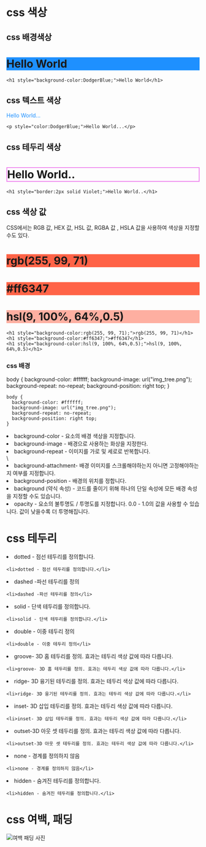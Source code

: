 # css 색상 
## css 배경색상

<h1 style="background-color:DodgerBlue;">Hello World</h1>

```
<h1 style="background-color:DodgerBlue;">Hello World</h1>
```

## css 텍스트 색상

<p style="color:DodgerBlue;">Hello World...</p>

```
<p style="color:DodgerBlue;">Hello World...</p>
```

## css 테두리 색상

<h1 style="border:2px solid Violet;">Hello World..</h1>

```
<h1 style="border:2px solid Violet;">Hello World..</h1>
```

## css 색상 값
<p1> CSS에서는 RGB 값, HEX 값, HSL 값, RGBA 값 , HSLA 값을 사용하여 색상을 지정할 수도 있다.</p1>

<h1 style="background-color:rgb(255, 99, 71);">rgb(255, 99, 71)</h1>
<h1 style="background-color:#ff6347;">#ff6347</h1>
<h1 style="background-color:hsl(9, 100%, 64%,0.5);">hsl(9, 100%, 64%,0.5)</h1>

```
<h1 style="background-color:rgb(255, 99, 71);">rgb(255, 99, 71)</h1>
<h1 style="background-color:#ff6347;">#ff6347</h1>
<h1 style="background-color:hsl(9, 100%, 64%,0.5);">hsl(9, 100%, 64%,0.5)</h1>
```

### css 배경 

body {
  background-color: #ffffff;
  background-image: url("img_tree.png");
  background-repeat: no-repeat;
  background-position: right top;
}

```
body {
  background-color: #ffffff;
  background-image: url("img_tree.png");
  background-repeat: no-repeat;
  background-position: right top;
}
```

<li>background-color - 요소의 배경 색상을 지정합니다.</li>
<li>background-image - 배경으로 사용하는 화상을 지정한다.</li>
<li>background-repeat - 이미지를 가로 및 세로로 반복합니다.</li>\
<li>background-attachment- 배경 이미지를 스크롤해야하는지 아니면 고정해야하는지 여부를 지정합니다.</li>
<li>background-position - 배경의 위치를 정합니다.</li>
<li>background (약식 속성) - 코드를 줄이기 위해 하나의 단일 속성에 모든 배경 속성을 지정할 수도 있습니다.</li>
<li>opacity - 요소의 불투명도 / 투명도를 지정합니다. 0.0 - 1.0의 값을 사용할 수 있습니다. 값이 낮을수록 더 투명해집니다.</li>



# css 테두리

<li>dotted - 점선 테두리를 정의합니다.</li>

```
<li>dotted - 점선 테두리를 정의합니다.</li>
```

<li>dashed -파선 테두리를 정의</li>

```
<li>dashed -파선 테두리를 정의</li>
```

<li>solid - 단색 테두리를 정의합니다.</li>

```
<li>solid - 단색 테두리를 정의합니다.</li>
```

<li>double - 이중 테두리 정의</li>

```
<li>double - 이중 테두리 정의</li>
```

<li>groove- 3D 홈 테두리를 정의. 효과는 테두리 색상 값에 따라 다릅니다.</li>

```
<li>groove- 3D 홈 테두리를 정의. 효과는 테두리 색상 값에 따라 다릅니다.</li>
```
<li>ridge- 3D 융기된 테두리를 정의. 효과는 테두리 색상 값에 따라 다릅니다.</li>

```
<li>ridge- 3D 융기된 테두리를 정의. 효과는 테두리 색상 값에 따라 다릅니다.</li>
```

<li>inset- 3D 삽입 테두리를 정의. 효과는 테두리 색상 값에 따라 다릅니다.</li>

```
<li>inset- 3D 삽입 테두리를 정의. 효과는 테두리 색상 값에 따라 다릅니다.</li>
```

<li>outset-3D 아웃 셋 테두리를 정의. 효과는 테두리 색상 값에 따라 다릅니다.</li>

```
<li>outset-3D 아웃 셋 테두리를 정의. 효과는 테두리 색상 값에 따라 다릅니다.</li>
```

<li>none - 경계를 정의하지 않음</li>

```
<li>none - 경계를 정의하지 않음</li>
```

<li>hidden - 숨겨진 테두리를 정의합니다.</li>

```
<li>hidden - 숨겨진 테두리를 정의합니다.</li>
```

# css 여백, 패딩

<p><img src="C:\vscode work space\html css\picture sorce polder" alt="여백 패딩 사진"></p>